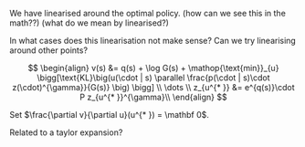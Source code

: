 We have linearised around the optimal policy.
(how can we see this in the math??)
(what do we mean by linearised?)

In what cases does this linearisation not make sense?
Can we try linearising around other points?



$$
\begin{align}
v(s) &= q(s) + \log G(s) + \mathop{\text{min}}_{u} \bigg[\text{KL}\big(u(\cdot | s) \parallel \frac{p(\cdot | s)\cdot z(\cdot)^{\gamma}}{G(s)} \big) \bigg] \\
\dots \\
z_{u^{* }} &= e^{q(s)}\cdot P z_{u^{* }}^{\gamma}\\
\end{align}
$$

Set $\frac{\partial v}{\partial u}(u^{* }) = \mathbf 0$.

Related to a taylor expansion?
